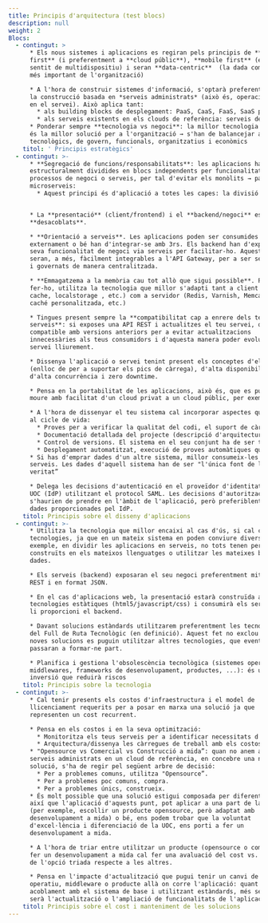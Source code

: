 ```yaml
---
title: Principis d'arquitectura (test blocs)
description: null
weight: 2
Blocs:
  - contingut: >
      * Els nous sistemes i aplicacions es regiran pels principis de **cloud
      first** (i preferentment a **cloud públic**), **mobile first** (en el
      sentit de multidispositiu) i seran **data-centric**  (la dada com a actiu
      més important de l'organització)

      * A l'hora de construir sistemes d'informació, s'optarà preferentment per
      la construcció basada en *serveis administrats* (això és, operació inclosa
      en el servei). Això aplica tant:
        * als building blocks de desplegament: PaaS, CaaS, FaaS, SaaS per sobre de IaaS/VM
        * als serveis existents en els clouds de referència: serveis de notificacions, cues, CDN, storage, …, per sobre de solucions desenvolupades a mida
      * Ponderar sempre **tecnologia vs negoci**: la millor tecnologia no sempre
      és la millor solució per a l'organització → s'han de balancejar aspectes
      tecnològics, de govern, funcionals, organitzatius i econòmics
    titol: ' Principis estratègics'
  - contingut: >-
      * **Segregació de funcions/responsabilitats**: les aplicacions han d'estar
      estructuralment dividides en blocs independents per funcionalitats,
      processos de negoci o serveis, per tal d'evitar els monòlits → patró de
      microserveis:
        * Aquest principi és d'aplicació a totes les capes: la divisió lògica de les funcionalitats també s'hauria de correspondre a una divisió "física” en el desplegament → un servei, una base de dades <br /> <br />


      * La **presentació** (client/frontend) i el **backend/negoci** estaran
      **desacoblats**.

      * **Orientació a serveis**. Les aplicacions poden ser consumides
      externament o bé han d'integrar-se amb 3rs. Els backend han d'exposar la
      seva funcionalitat de negoci via serveis per facilitar-ho. Aquests serveis
      seran, a més, fàcilment integrables a l'API Gateway, per a ser securitzats
      i governats de manera centralitzada.

      * **Emmagatzema a la memòria cau tot allò que sigui possible**. Per
      fer-ho, utilitza la tecnologia que millor s'adapti tant a client (html5
      cache, localstorage , etc.) com a servidor (Redis, Varnish, Memcache,
      caché personalitzada, etc.)

      * Tingues present sempre la **compatibilitat cap a enrere dels teus
      serveis**: si exposes una API REST i actualitzes el teu servei, que sigui
      compatible amb versions anteriors per a evitar actualitzacions
      innecessàries als teus consumidors i d'aquesta manera poder evolucionar el
      servei lliurement.

      * Dissenya l'aplicació o servei tenint present els conceptes d'elasticitat
      (enlloc de per a suportar els pics de càrrega), d'alta disponibilitat,
      d'alta concurrència i zero downtime.

      * Pensa en la portabilitat de les aplicacions, això és, que es puguin
      moure amb facilitat d'un cloud privat a un cloud públic, per exemple.

      * A l'hora de dissenyar el teu sistema cal incorporar aspectes qualitatius
      al cicle de vida:
        * Proves per a verificar la qualitat del codi, el suport de càrrega o requisits no funcionals del sistema.
        * Documentació detallada del projecte (descripció d'arquitectura, document funcional, manual de desplegament, manual d'explotació, …).
        * Control de versions. El sistema en el seu conjunt ha de ser tractat com un producte amb les seves versions majors, menors, etc
        * Desplegament automatitzat, execució de proves automàtiques que verifiquin la instal·lació i integració contínua.
      * Si has d'emprar dades d'un altre sistema, millor consumeix-les via
      serveis. Les dades d'aquell sistema han de ser "l'única font de la
      veritat”

      * Delega les decisions d'autenticació en el proveïdor d'identitat de la
      UOC (IdP) utilitzant el protocol SAML. Les decisions d'autorització
      s'haurien de prendre en l'àmbit de l'aplicació, però preferiblent amb les
      dades proporcionades pel IdP.
    titol: Principis sobre el disseny d'aplicacions
  - contingut: >-
      * Utilitza la tecnologia que millor encaixi al cas d'ús, si cal combinant
      tecnologies, ja que en un mateix sistema en poden conviure diverses: per
      exemple, en dividir les aplicacions en serveis, no tots tenen perquè estar
      construïts en els mateixos llenguatges o utilitzar les mateixes bases de
      dades.

      * Els serveis (backend) exposaran el seu negoci preferentment mitjançant
      REST i en format JSON.

      * En el cas d'aplicacions web, la presentació estarà construïda amb
      tecnologies estàtiques (html5/javascript/css) i consumirà els serveis que
      li proporcioni el backend.

      * Davant solucions estàndards utilitzarem preferentment les tecnologies
      del Full de Ruta Tecnològic (en definició). Aquest fet no exclou que per a
      noves solucions es puguin utilitzar altres tecnologies, que eventualment
      passaran a formar-ne part.

      * Planifica i gestiona l'obsolescència tecnològica (sistemes operatius,
      middlewares, frameworks de desenvolupament, productes, ...): és una
      inversió que reduirà riscos
    titol: Principis sobre la tecnologia
  - contingut: >-
      * Cal tenir presents els costos d'infraestructura i el model de
      llicenciament requerits per a posar en marxa una solució ja que
      representen un cost recurrent.

      * Pensa en els costos i en la seva optimització:
        * Monitoritza els teus serveis per a identificar necessitats d'ampliació o reducció de recursos i poder ajustar els costos en conseqüència
        * Arquitectura/dissenya les càrregues de treball amb els costos en ment
      * "Opensource vs Comercial vs Construcció a mida”: quan no anem a SaaS o
      serveis administrats en un cloud de referència, en concebre una nova
      solució, s'ha de regir pel següent arbre de decisió:
        * Per a problemes comuns, utilitza "Opensource”.
        * Per a problemes poc comuns, compra.
        * Per a problemes únics, construeix.
      * És molt possible que una solució estigui composada per diferents peces,
      així que l'aplicació d'aquests punt, pot aplicar a una part de la solució
      (per exemple, escollir un producte opensource, però adaptat amb
      desenvolupament a mida) o bé, ens podem trobar que la voluntat
      d'excel·lència i diferenciació de la UOC, ens porti a fer un
      desenvolupament a mida.

      * A l'hora de triar entre utilitzar un producte (opensource o comercial) o
      fer un desenvolupament a mida cal fer una avaluació del cost vs. benefici
      de l'opció triada respecte a les altres.

      * Pensa en l'impacte d'actualització que pugui tenir un canvi de sistema
      operatiu, middleware o producte allà on corre l'aplicació: quant menys
      acoblament amb el sistema de base i utilitzant estàndards, més senzilla
      serà l'actualització o l'ampliació de funcionalitats de l'aplicació.
    titol: Principis sobre el cost i manteniment de les solucions
---
```

 

